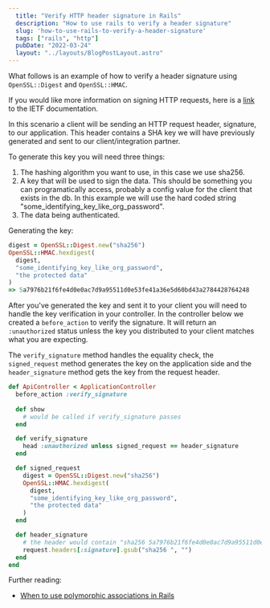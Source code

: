 ```yaml
---
  title: "Verify HTTP header signature in Rails"
  description: "How to use rails to verify a header signature"
  slug: 'how-to-use-rails-to-verify-a-header-signature'
  tags: ["rails", "http"]
  pubDate: "2022-03-24"
  layout: "../layouts/BlogPostLayout.astro"
---
```


What follows is an example of how to verify a header signature using `OpenSSL::Digest` and `OpenSSL::HMAC`.

If you would like more information on signing HTTP requests, here is a [link](https://tools.ietf.org/id/draft-cavage-http-signatures-07.html) to the IETF documentation.

In this scenario a client will be sending an HTTP request header, signature, to our application. This header contains a SHA key we will have previously generated and sent to our client/integration partner. 

To generate this key you will need three things:
1. The hashing algorithm you want to use, in this case we use sha256.
2. A key that will be used to sign the data. This should be something you can programatically access, probably a config value for the client that exists in the db. In this example we will use the hard coded string "some_identifying_key_like_org_password".
3. The data being authenticated.

Generating the key:
```ruby
digest = OpenSSL::Digest.new("sha256")
OpenSSL::HMAC.hexdigest(
  digest,
  "some_identifying_key_like_org_password",
  "the protected data"
)
=> 5a7976b21f6fe4d0e0ac7d9a95511d0e53fe41a36e5d60bd43a2784428764248
```

After you've generated the key and sent it to your client you will need to handle the key verification in your controller. In the controller below we created a `before_action` to verify the signature. It will return an `:unauthorized` status unless the key you distributed to your client matches what you are expecting. 

The `verify_signature` method handles the equality check, the `signed_request` method generates the key on the application side and the `header_signature` method gets the key from the request header.

```ruby
def ApiController < ApplicationController
  before_action :verify_signature
  
  def show
    # would be called if verify_signature passes
  end

  def verify_signature
    head :unauthorized unless signed_request == header_signature
  end

  def signed_request
    digest = OpenSSL::Digest.new("sha256")
    OpenSSL::HMAC.hexdigest(
      digest,
      "some_identifying_key_like_org_password",
      "the protected data"
    )
  end

  def header_signature  
    # the header would contain "sha256 5a7976b21f6fe4d0e0ac7d9a95511d0e53fe41a36e5d60bd43a2784428764248"
    request.headers[:signature].gsub("sha256 ", "")
  end
end
```

Further reading:
- [When to use polymorphic associations in Rails](https://tinytechtuts.com/2022-when-to-use-polymorphic-associations-rails/)
